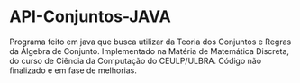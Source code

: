 # API-Conjuntos-JAVA
Programa feito em java que busca utilizar da Teoria dos Conjuntos e Regras da Álgebra de Conjunto. 
Implementado na Matéria de Matemática Discreta, do curso de Ciência da Computação do CEULP/ULBRA.
Código não finalizado e em fase de melhorias.
